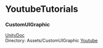 # YoutubeTutorials

### CustomUIGraphic
[UnityDoc](https://docs.unity3d.com/2017.3/Documentation/ScriptReference/UI.Graphic.html) <br>
Directory: Assets/CustomUIGraphic
[Youtube](https://youtu.be/vD6rkjeFvnE)
